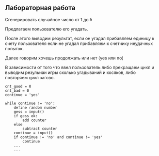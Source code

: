 ## Лабораторная работа

Сгенерировать случайное число от 1 до 5

Предлагаем пользователю его угадать.

После этого выводим результат, если он угадал прибавляем единицу к счету пользователя если не угадал прибавляем к счетчику неудачных попыток.

Далее говорим хочешь продолжать или нет (yes или no)

В зависимости от того что ввел пользователь либо прекращаем цикл и выводим резульиаи игры сколько угадываний и косяков, либо повторяем цикл загово.

    cnt_good = 0
    cnt_bad = 0
    continue = 'yes'

    while continue != 'no':
        define random number
        gess = input()
        if gess ok:
            add counter
        else
            subtract counter
        continue = input()
        if continue != 'no' and continue != 'yes'
            continue
        ...
        ...



